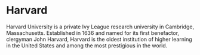 # Harvard                    

Harvard University is a private Ivy League research university in Cambridge, Massachusetts. Established in 1636 and named for its first benefactor, clergyman John Harvard, Harvard is the oldest institution of higher learning in the United States and among the most prestigious in the world.